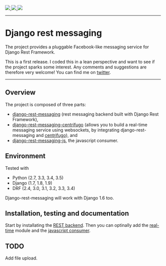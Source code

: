 <div class="badges">
    <a href="http://travis-ci.org/raphaelgyory/django-rest-messaging">
        <img src="https://travis-ci.org/raphaelgyory/django-rest-messaging.svg?branch=master">
    </a>
    <a href="https://pypi.python.org/pypi/django-rest-messaging">
        <img src="https://img.shields.io/pypi/v/django-rest-messaging.svg">
    </a>
    <a href="https://coveralls.io/github/raphaelgyory/django-rest-messaging?branch=master">
        <img src="https://coveralls.io/repos/github/raphaelgyory/django-rest-messaging/badge.svg?branch=master">
    </a>
</div>

---

# Django rest messaging

The project provides a pluggable Facebook-like messaging service for Django Rest Framework.

This is a first release. I coded this in a lean perspective and want to see if the project sparks some interest. Any comments and suggestions are therefore very welcome! You can find me on [twitter](https://twitter.com/RaphaelGyory).

---

## Overview

The project is composed of three parts: 

* [django-rest-messaging](/django-rest-messaging/) (rest messaging backend built with Django Rest Framework),
* [django-rest-messaging-centrifugo](/django-rest-messaging-centrifugo/) (allows you to build a real-time messaging service using websockets, by integrating django-rest-messaging and [centrifugo](https://github.com/centrifugal/centrifugo)), and 
* [django-rest-messaging-js](/django-rest-messaging-js/), the javascript consumer.

## Environment

Tested with

* Python (2.7, 3.3, 3.4, 3.5)
* Django (1.7, 1.8, 1.9)
* DRF (2.4, 3.0, 3.1, 3.2, 3.3, 3.4)

Django-rest-messaging will work with Django 1.6 too.

## Installation, testing and documentation

Start by installating the [REST backend](/django-rest-messaging/). Then you can optinally add the [real-time](/django-rest-messaging-centrifugo/) module and the [javascript consumer](/django-rest-messaging-js/). 

## TODO

Add file upload.
